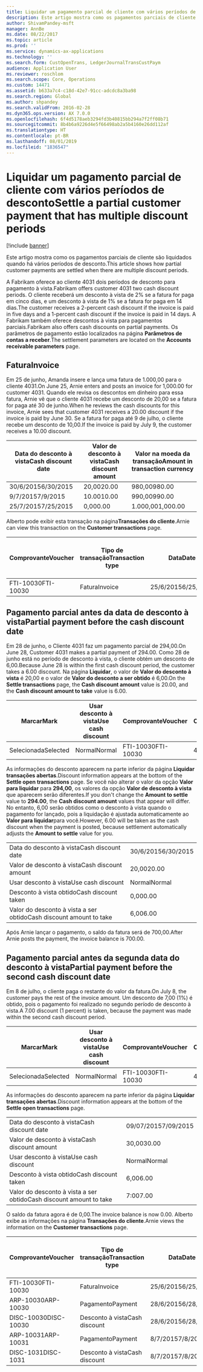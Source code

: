 ```yaml
---
title: Liquidar um pagamento parcial de cliente com vários períodos de desconto
description: Este artigo mostra como os pagamentos parciais de cliente são liquidados quando há vários períodos de desconto.
author: ShivamPandey-msft
manager: AnnBe
ms.date: 08/22/2017
ms.topic: article
ms.prod: ''
ms.service: dynamics-ax-applications
ms.technology: ''
ms.search.form: CustOpenTrans, LedgerJournalTransCustPaym
audience: Application User
ms.reviewer: roschlom
ms.search.scope: Core, Operations
ms.custom: 14471
ms.assetid: b633a7c4-c18d-42e7-91cc-adcdc8a3ba98
ms.search.region: Global
ms.author: shpandey
ms.search.validFrom: 2016-02-28
ms.dyn365.ops.version: AX 7.0.0
ms.openlocfilehash: 6f4d5178aeb3294fd3b40815bb294a7f2ff08b71
ms.sourcegitcommit: 8b4b6a9226d4e5f66498ab2a5b4160e26dd112af
ms.translationtype: HT
ms.contentlocale: pt-BR
ms.lasthandoff: 08/01/2019
ms.locfileid: "1836547"
---
```

# <a name="settle-a-partial-customer-payment-that-has-multiple-discount-periods"></a><span data-ttu-id="41a68-103">Liquidar um pagamento parcial de cliente com vários períodos de desconto</span><span class="sxs-lookup"><span data-stu-id="41a68-103">Settle a partial customer payment that has multiple discount periods</span></span>

[!include [banner](../includes/banner.md)]

<span data-ttu-id="41a68-104">Este artigo mostra como os pagamentos parciais de cliente são liquidados quando há vários períodos de desconto.</span><span class="sxs-lookup"><span data-stu-id="41a68-104">This article shows how partial customer payments are settled when there are multiple discount periods.</span></span>

<span data-ttu-id="41a68-105">A Fabrikam oferece ao cliente 4031 dois períodos de desconto para pagamento à vista.</span><span class="sxs-lookup"><span data-stu-id="41a68-105">Fabrikam offers customer 4031 two cash discount periods.</span></span> <span data-ttu-id="41a68-106">O cliente receberá um desconto à vista de 2% se a fatura for paga em cinco dias, e um desconto à vista de 1% se a fatura for paga em 14 dias.</span><span class="sxs-lookup"><span data-stu-id="41a68-106">The customer receives a 2-percent cash discount if the invoice is paid in five days and a 1-percent cash discount if the invoice is paid in 14 days.</span></span> <span data-ttu-id="41a68-107">A Fabrikam também oferece descontos à vista para pagamentos parciais.</span><span class="sxs-lookup"><span data-stu-id="41a68-107">Fabrikam also offers cash discounts on partial payments.</span></span> <span data-ttu-id="41a68-108">Os parâmetros de pagamento estão localizados na página **Parâmetros de contas a receber**.</span><span class="sxs-lookup"><span data-stu-id="41a68-108">The settlement parameters are located on the **Accounts receivable parameters** page.</span></span>

## <a name="invoice"></a><span data-ttu-id="41a68-109">Fatura</span><span class="sxs-lookup"><span data-stu-id="41a68-109">Invoice</span></span>
<span data-ttu-id="41a68-110">Em 25 de junho, Amanda insere e lança uma fatura de 1.000,00 para o cliente 4031.</span><span class="sxs-lookup"><span data-stu-id="41a68-110">On June 25, Arnie enters and posts an invoice for 1,000.00 for customer 4031.</span></span> <span data-ttu-id="41a68-111">Quando ele revisa os descontos em dinheiro para essa fatura, Arnie vê que o cliente 4031 recebe um desconto de 20,00 se a fatura for paga até 30 de junho.</span><span class="sxs-lookup"><span data-stu-id="41a68-111">When he reviews the cash discounts for this invoice, Arnie sees that customer 4031 receives a 20.00 discount if the invoice is paid by June 30.</span></span> <span data-ttu-id="41a68-112">Se a fatura for paga até 9 de julho, o cliente recebe um desconto de 10,00.</span><span class="sxs-lookup"><span data-stu-id="41a68-112">If the invoice is paid by July 9, the customer receives a 10.00 discount.</span></span>

| <span data-ttu-id="41a68-113">Data do desconto à vista</span><span class="sxs-lookup"><span data-stu-id="41a68-113">Cash discount date</span></span> | <span data-ttu-id="41a68-114">Valor de desconto à vista</span><span class="sxs-lookup"><span data-stu-id="41a68-114">Cash discount amount</span></span> | <span data-ttu-id="41a68-115">Valor na moeda da transação</span><span class="sxs-lookup"><span data-stu-id="41a68-115">Amount in transaction currency</span></span> |
|--------------------|----------------------|--------------------------------|
| <span data-ttu-id="41a68-116">30/6/2015</span><span class="sxs-lookup"><span data-stu-id="41a68-116">6/30/2015</span></span>          | <span data-ttu-id="41a68-117">20,00</span><span class="sxs-lookup"><span data-stu-id="41a68-117">20.00</span></span>                | <span data-ttu-id="41a68-118">980,00</span><span class="sxs-lookup"><span data-stu-id="41a68-118">980.00</span></span>                         |
| <span data-ttu-id="41a68-119">9/7/2015</span><span class="sxs-lookup"><span data-stu-id="41a68-119">7/9/2015</span></span>           | <span data-ttu-id="41a68-120">10.00</span><span class="sxs-lookup"><span data-stu-id="41a68-120">10.00</span></span>                | <span data-ttu-id="41a68-121">990,00</span><span class="sxs-lookup"><span data-stu-id="41a68-121">990.00</span></span>                         |
| <span data-ttu-id="41a68-122">25/7/2015</span><span class="sxs-lookup"><span data-stu-id="41a68-122">7/25/2015</span></span>          | <span data-ttu-id="41a68-123">0,00</span><span class="sxs-lookup"><span data-stu-id="41a68-123">0.00</span></span>                 | <span data-ttu-id="41a68-124">1.000,00</span><span class="sxs-lookup"><span data-stu-id="41a68-124">1,000.00</span></span>                       |

<span data-ttu-id="41a68-125">Alberto pode exibir esta transação na página**Transações do cliente**.</span><span class="sxs-lookup"><span data-stu-id="41a68-125">Arnie can view this transaction on the **Customer transactions** page.</span></span>

| <span data-ttu-id="41a68-126">Comprovante</span><span class="sxs-lookup"><span data-stu-id="41a68-126">Voucher</span></span>   | <span data-ttu-id="41a68-127">Tipo de transação</span><span class="sxs-lookup"><span data-stu-id="41a68-127">Transaction type</span></span> | <span data-ttu-id="41a68-128">Data</span><span class="sxs-lookup"><span data-stu-id="41a68-128">Date</span></span>      | <span data-ttu-id="41a68-129">Fatura</span><span class="sxs-lookup"><span data-stu-id="41a68-129">Invoice</span></span> | <span data-ttu-id="41a68-130">Valor em débito na moeda da transação</span><span class="sxs-lookup"><span data-stu-id="41a68-130">Amount in transaction currency debit</span></span> | <span data-ttu-id="41a68-131">Valor em crédito na moeda da transação</span><span class="sxs-lookup"><span data-stu-id="41a68-131">Amount in transaction currency credit</span></span> | <span data-ttu-id="41a68-132">Saldo</span><span class="sxs-lookup"><span data-stu-id="41a68-132">Balance</span></span>  | <span data-ttu-id="41a68-133">Moeda</span><span class="sxs-lookup"><span data-stu-id="41a68-133">Currency</span></span> |
|-----------|------------------|-----------|---------|--------------------------------------|---------------------------------------|----------|----------|
| <span data-ttu-id="41a68-134">FTI-10030</span><span class="sxs-lookup"><span data-stu-id="41a68-134">FTI-10030</span></span> | <span data-ttu-id="41a68-135">Fatura</span><span class="sxs-lookup"><span data-stu-id="41a68-135">Invoice</span></span>          | <span data-ttu-id="41a68-136">25/6/2015</span><span class="sxs-lookup"><span data-stu-id="41a68-136">6/25/2015</span></span> | <span data-ttu-id="41a68-137">10030</span><span class="sxs-lookup"><span data-stu-id="41a68-137">10030</span></span>   | <span data-ttu-id="41a68-138">1.000,00</span><span class="sxs-lookup"><span data-stu-id="41a68-138">1,000.00</span></span>                             |                                       | <span data-ttu-id="41a68-139">1.000,00</span><span class="sxs-lookup"><span data-stu-id="41a68-139">1,000.00</span></span> | <span data-ttu-id="41a68-140">USD</span><span class="sxs-lookup"><span data-stu-id="41a68-140">USD</span></span>      |

## <a name="partial-payment-before-the-cash-discount-date"></a><span data-ttu-id="41a68-141">Pagamento parcial antes da data de desconto à vista</span><span class="sxs-lookup"><span data-stu-id="41a68-141">Partial payment before the cash discount date</span></span>
<span data-ttu-id="41a68-142">Em 28 de junho, o Cliente 4031 faz um pagamento parcial de 294,00.</span><span class="sxs-lookup"><span data-stu-id="41a68-142">On June 28, Customer 4031 makes a partial payment of 294.00.</span></span> <span data-ttu-id="41a68-143">Como 28 de junho está no período de desconto à vista, o cliente obtém um desconto de 6,00.</span><span class="sxs-lookup"><span data-stu-id="41a68-143">Because June 28 is within the first cash discount period, the customer takes a 6.00 discount.</span></span> <span data-ttu-id="41a68-144">Na página **Liquidar**, o valor de **Valor do desconto à vista** é 20,00 e o valor de **Valor do desconto a ser obtido** é 6,00.</span><span class="sxs-lookup"><span data-stu-id="41a68-144">On the **Settle transactions** page, the **Cash discount amount** value is 20.00, and the **Cash discount amount to take** value is 6.00.</span></span>

| <span data-ttu-id="41a68-145">Marcar</span><span class="sxs-lookup"><span data-stu-id="41a68-145">Mark</span></span>     | <span data-ttu-id="41a68-146">Usar desconto à vista</span><span class="sxs-lookup"><span data-stu-id="41a68-146">Use cash discount</span></span> | <span data-ttu-id="41a68-147">Comprovante</span><span class="sxs-lookup"><span data-stu-id="41a68-147">Voucher</span></span>   | <span data-ttu-id="41a68-148">Conta</span><span class="sxs-lookup"><span data-stu-id="41a68-148">Account</span></span> | <span data-ttu-id="41a68-149">Data</span><span class="sxs-lookup"><span data-stu-id="41a68-149">Date</span></span>      | <span data-ttu-id="41a68-150">Data de conclusão</span><span class="sxs-lookup"><span data-stu-id="41a68-150">Due date</span></span>  | <span data-ttu-id="41a68-151">Fatura</span><span class="sxs-lookup"><span data-stu-id="41a68-151">Invoice</span></span> | <span data-ttu-id="41a68-152">Valor na moeda da transação</span><span class="sxs-lookup"><span data-stu-id="41a68-152">Amount in transaction currency</span></span> | <span data-ttu-id="41a68-153">Moeda</span><span class="sxs-lookup"><span data-stu-id="41a68-153">Currency</span></span> | <span data-ttu-id="41a68-154">Valor para liquidar</span><span class="sxs-lookup"><span data-stu-id="41a68-154">Amount to settle</span></span> |
|----------|-------------------|-----------|---------|-----------|-----------|---------|--------------------------------|----------|------------------|
| <span data-ttu-id="41a68-155">Selecionada</span><span class="sxs-lookup"><span data-stu-id="41a68-155">Selected</span></span> | <span data-ttu-id="41a68-156">Normal</span><span class="sxs-lookup"><span data-stu-id="41a68-156">Normal</span></span>            | <span data-ttu-id="41a68-157">FTI-10030</span><span class="sxs-lookup"><span data-stu-id="41a68-157">FTI-10030</span></span> | <span data-ttu-id="41a68-158">4031</span><span class="sxs-lookup"><span data-stu-id="41a68-158">4031</span></span>    | <span data-ttu-id="41a68-159">25/6/2015</span><span class="sxs-lookup"><span data-stu-id="41a68-159">6/25/2015</span></span> | <span data-ttu-id="41a68-160">25/7/2015</span><span class="sxs-lookup"><span data-stu-id="41a68-160">7/25/2015</span></span> | <span data-ttu-id="41a68-161">10030</span><span class="sxs-lookup"><span data-stu-id="41a68-161">10030</span></span>   | <span data-ttu-id="41a68-162">1.000,00</span><span class="sxs-lookup"><span data-stu-id="41a68-162">1,000.00</span></span>                       | <span data-ttu-id="41a68-163">USD</span><span class="sxs-lookup"><span data-stu-id="41a68-163">USD</span></span>      | <span data-ttu-id="41a68-164">294,00</span><span class="sxs-lookup"><span data-stu-id="41a68-164">294.00</span></span>           |

<span data-ttu-id="41a68-165">As informações do desconto aparecem na parte inferior da página **Liquidar transações abertas**.</span><span class="sxs-lookup"><span data-stu-id="41a68-165">Discount information appears at the bottom of the **Settle open transactions** page.</span></span> <span data-ttu-id="41a68-166">Se você não alterar o valor da opção **Valor para liquidar** para **294,00**, os valores da opção **Valor de desconto à vista** que aparecem serão diferentes.</span><span class="sxs-lookup"><span data-stu-id="41a68-166">If you don't change the **Amount to settle** value to **294.00**, the **Cash discount amount** values that appear will differ.</span></span> <span data-ttu-id="41a68-167">No entanto, 6,00 serão obtidos como o desconto à vista quando o pagamento for lançado, pois a liquidação é ajustada automaticamente ao **Valor para liquidar**para você.</span><span class="sxs-lookup"><span data-stu-id="41a68-167">However, 6.00 will be taken as the cash discount when the payment is posted, because settlement automatically adjusts the **Amount to settle** value for you.</span></span>

|                              |           |
|------------------------------|-----------|
| <span data-ttu-id="41a68-168">Data do desconto à vista</span><span class="sxs-lookup"><span data-stu-id="41a68-168">Cash discount date</span></span>           | <span data-ttu-id="41a68-169">30/6/2015</span><span class="sxs-lookup"><span data-stu-id="41a68-169">6/30/2015</span></span> |
| <span data-ttu-id="41a68-170">Valor de desconto à vista</span><span class="sxs-lookup"><span data-stu-id="41a68-170">Cash discount amount</span></span>         | <span data-ttu-id="41a68-171">20,00</span><span class="sxs-lookup"><span data-stu-id="41a68-171">20.00</span></span>     |
| <span data-ttu-id="41a68-172">Usar desconto à vista</span><span class="sxs-lookup"><span data-stu-id="41a68-172">Use cash discount</span></span>            | <span data-ttu-id="41a68-173">Normal</span><span class="sxs-lookup"><span data-stu-id="41a68-173">Normal</span></span>    |
| <span data-ttu-id="41a68-174">Desconto à vista obtido</span><span class="sxs-lookup"><span data-stu-id="41a68-174">Cash discount taken</span></span>          | <span data-ttu-id="41a68-175">0,00</span><span class="sxs-lookup"><span data-stu-id="41a68-175">0.00</span></span>      |
| <span data-ttu-id="41a68-176">Valor do desconto à vista a ser obtido</span><span class="sxs-lookup"><span data-stu-id="41a68-176">Cash discount amount to take</span></span> | <span data-ttu-id="41a68-177">6,00</span><span class="sxs-lookup"><span data-stu-id="41a68-177">6.00</span></span>      |

<span data-ttu-id="41a68-178">Após Arnie lançar o pagamento, o saldo da fatura será de 700,00.</span><span class="sxs-lookup"><span data-stu-id="41a68-178">After Arnie posts the payment, the invoice balance is 700.00.</span></span>

## <a name="partial-payment-before-the-second-cash-discount-date"></a><span data-ttu-id="41a68-179">Pagamento parcial antes da segunda data do desconto à vista</span><span class="sxs-lookup"><span data-stu-id="41a68-179">Partial payment before the second cash discount date</span></span>
<span data-ttu-id="41a68-180">Em 8 de julho, o cliente paga o restante do valor da fatura.</span><span class="sxs-lookup"><span data-stu-id="41a68-180">On July 8, the customer pays the rest of the invoice amount.</span></span> <span data-ttu-id="41a68-181">Um desconto de 7,00 (1%) é obtido, pois o pagamento foi realizado no segundo período de desconto à vista.</span><span class="sxs-lookup"><span data-stu-id="41a68-181">A 7.00 discount (1 percent) is taken, because the payment was made within the second cash discount period.</span></span>

| <span data-ttu-id="41a68-182">Marcar</span><span class="sxs-lookup"><span data-stu-id="41a68-182">Mark</span></span>     | <span data-ttu-id="41a68-183">Usar desconto à vista</span><span class="sxs-lookup"><span data-stu-id="41a68-183">Use cash discount</span></span> | <span data-ttu-id="41a68-184">Comprovante</span><span class="sxs-lookup"><span data-stu-id="41a68-184">Voucher</span></span>   | <span data-ttu-id="41a68-185">Conta</span><span class="sxs-lookup"><span data-stu-id="41a68-185">Account</span></span> | <span data-ttu-id="41a68-186">Data</span><span class="sxs-lookup"><span data-stu-id="41a68-186">Date</span></span>      | <span data-ttu-id="41a68-187">Data de conclusão</span><span class="sxs-lookup"><span data-stu-id="41a68-187">Due date</span></span>  | <span data-ttu-id="41a68-188">Fatura</span><span class="sxs-lookup"><span data-stu-id="41a68-188">Invoice</span></span> | <span data-ttu-id="41a68-189">Valor em débito na moeda da transação</span><span class="sxs-lookup"><span data-stu-id="41a68-189">Amount in transaction currency debit</span></span> | <span data-ttu-id="41a68-190">Valor em crédito na moeda da transação</span><span class="sxs-lookup"><span data-stu-id="41a68-190">Amount in transaction currency credit</span></span> | <span data-ttu-id="41a68-191">Moeda</span><span class="sxs-lookup"><span data-stu-id="41a68-191">Currency</span></span> | <span data-ttu-id="41a68-192">Valor para liquidar</span><span class="sxs-lookup"><span data-stu-id="41a68-192">Amount to settle</span></span> |
|----------|-------------------|-----------|---------|-----------|-----------|---------|--------------------------------------|---------------------------------------|----------|------------------|
| <span data-ttu-id="41a68-193">Selecionada</span><span class="sxs-lookup"><span data-stu-id="41a68-193">Selected</span></span> | <span data-ttu-id="41a68-194">Normal</span><span class="sxs-lookup"><span data-stu-id="41a68-194">Normal</span></span>            | <span data-ttu-id="41a68-195">FTI-10030</span><span class="sxs-lookup"><span data-stu-id="41a68-195">FTI-10030</span></span> | <span data-ttu-id="41a68-196">4031</span><span class="sxs-lookup"><span data-stu-id="41a68-196">4031</span></span>    | <span data-ttu-id="41a68-197">25/6/2015</span><span class="sxs-lookup"><span data-stu-id="41a68-197">6/25/2015</span></span> | <span data-ttu-id="41a68-198">25/7/2015</span><span class="sxs-lookup"><span data-stu-id="41a68-198">7/25/2015</span></span> | <span data-ttu-id="41a68-199">10030</span><span class="sxs-lookup"><span data-stu-id="41a68-199">10030</span></span>   | <span data-ttu-id="41a68-200">700.00</span><span class="sxs-lookup"><span data-stu-id="41a68-200">700.00</span></span>                               |                                       | <span data-ttu-id="41a68-201">USD</span><span class="sxs-lookup"><span data-stu-id="41a68-201">USD</span></span>      | <span data-ttu-id="41a68-202">693.00</span><span class="sxs-lookup"><span data-stu-id="41a68-202">693.00</span></span>           |

<span data-ttu-id="41a68-203">As informações do desconto aparecem na parte inferior da página **Liquidar transações abertas**.</span><span class="sxs-lookup"><span data-stu-id="41a68-203">Discount information appears at the bottom of the **Settle open transactions** page.</span></span>

|                              |           |
|------------------------------|-----------|
| <span data-ttu-id="41a68-204">Data do desconto à vista</span><span class="sxs-lookup"><span data-stu-id="41a68-204">Cash discount date</span></span>           | <span data-ttu-id="41a68-205">09/07/2015</span><span class="sxs-lookup"><span data-stu-id="41a68-205">7/09/2015</span></span> |
| <span data-ttu-id="41a68-206">Valor de desconto à vista</span><span class="sxs-lookup"><span data-stu-id="41a68-206">Cash discount amount</span></span>         | <span data-ttu-id="41a68-207">30,00</span><span class="sxs-lookup"><span data-stu-id="41a68-207">30.00</span></span>     |
| <span data-ttu-id="41a68-208">Usar desconto à vista</span><span class="sxs-lookup"><span data-stu-id="41a68-208">Use cash discount</span></span>            | <span data-ttu-id="41a68-209">Normal</span><span class="sxs-lookup"><span data-stu-id="41a68-209">Normal</span></span>    |
| <span data-ttu-id="41a68-210">Desconto à vista obtido</span><span class="sxs-lookup"><span data-stu-id="41a68-210">Cash discount taken</span></span>          | <span data-ttu-id="41a68-211">6,00</span><span class="sxs-lookup"><span data-stu-id="41a68-211">6.00</span></span>      |
| <span data-ttu-id="41a68-212">Valor do desconto à vista a ser obtido</span><span class="sxs-lookup"><span data-stu-id="41a68-212">Cash discount amount to take</span></span> | <span data-ttu-id="41a68-213">7:00</span><span class="sxs-lookup"><span data-stu-id="41a68-213">7.00</span></span>      |

<span data-ttu-id="41a68-214">O saldo da fatura agora é de 0,00.</span><span class="sxs-lookup"><span data-stu-id="41a68-214">The invoice balance is now 0.00.</span></span> <span data-ttu-id="41a68-215">Alberto exibe as informações na página **Transações do cliente**.</span><span class="sxs-lookup"><span data-stu-id="41a68-215">Arnie views the information on the **Customer transactions** page.</span></span>

| <span data-ttu-id="41a68-216">Comprovante</span><span class="sxs-lookup"><span data-stu-id="41a68-216">Voucher</span></span>    | <span data-ttu-id="41a68-217">Tipo de transação</span><span class="sxs-lookup"><span data-stu-id="41a68-217">Transaction type</span></span> | <span data-ttu-id="41a68-218">Data</span><span class="sxs-lookup"><span data-stu-id="41a68-218">Date</span></span>      | <span data-ttu-id="41a68-219">Fatura</span><span class="sxs-lookup"><span data-stu-id="41a68-219">Invoice</span></span> | <span data-ttu-id="41a68-220">Valor em débito na moeda da transação</span><span class="sxs-lookup"><span data-stu-id="41a68-220">Amount in transaction currency debit</span></span> | <span data-ttu-id="41a68-221">Valor em crédito na moeda da transação</span><span class="sxs-lookup"><span data-stu-id="41a68-221">Amount in transaction currency credit</span></span> | <span data-ttu-id="41a68-222">Saldo</span><span class="sxs-lookup"><span data-stu-id="41a68-222">Balance</span></span> | <span data-ttu-id="41a68-223">Moeda</span><span class="sxs-lookup"><span data-stu-id="41a68-223">Currency</span></span> |
|------------|------------------|-----------|---------|--------------------------------------|---------------------------------------|---------|----------|
| <span data-ttu-id="41a68-224">FTI-10030</span><span class="sxs-lookup"><span data-stu-id="41a68-224">FTI-10030</span></span>  | <span data-ttu-id="41a68-225">Fatura</span><span class="sxs-lookup"><span data-stu-id="41a68-225">Invoice</span></span>          | <span data-ttu-id="41a68-226">25/6/2015</span><span class="sxs-lookup"><span data-stu-id="41a68-226">6/25/2015</span></span> | <span data-ttu-id="41a68-227">10030</span><span class="sxs-lookup"><span data-stu-id="41a68-227">10030</span></span>   | <span data-ttu-id="41a68-228">1.000,00</span><span class="sxs-lookup"><span data-stu-id="41a68-228">1,000.00</span></span>                             |                                       | <span data-ttu-id="41a68-229">0,00</span><span class="sxs-lookup"><span data-stu-id="41a68-229">0.00</span></span>    | <span data-ttu-id="41a68-230">USD</span><span class="sxs-lookup"><span data-stu-id="41a68-230">USD</span></span>      |
| <span data-ttu-id="41a68-231">ARP-10030</span><span class="sxs-lookup"><span data-stu-id="41a68-231">ARP-10030</span></span>  |  <span data-ttu-id="41a68-232">Pagamento</span><span class="sxs-lookup"><span data-stu-id="41a68-232">Payment</span></span>         | <span data-ttu-id="41a68-233">28/6/2015</span><span class="sxs-lookup"><span data-stu-id="41a68-233">6/28/2015</span></span> |         |                                      | <span data-ttu-id="41a68-234">294,00</span><span class="sxs-lookup"><span data-stu-id="41a68-234">294.00</span></span>                                | <span data-ttu-id="41a68-235">0,00</span><span class="sxs-lookup"><span data-stu-id="41a68-235">0.00</span></span>    | <span data-ttu-id="41a68-236">USD</span><span class="sxs-lookup"><span data-stu-id="41a68-236">USD</span></span>      |
| <span data-ttu-id="41a68-237">DISC-10030</span><span class="sxs-lookup"><span data-stu-id="41a68-237">DISC-10030</span></span> |  <span data-ttu-id="41a68-238">Desconto à vista</span><span class="sxs-lookup"><span data-stu-id="41a68-238">Cash discount</span></span>   | <span data-ttu-id="41a68-239">28/6/2015</span><span class="sxs-lookup"><span data-stu-id="41a68-239">6/28/2015</span></span> |         |                                      | <span data-ttu-id="41a68-240">6,00</span><span class="sxs-lookup"><span data-stu-id="41a68-240">6.00</span></span>                                  | <span data-ttu-id="41a68-241">0,00</span><span class="sxs-lookup"><span data-stu-id="41a68-241">0.00</span></span>    | <span data-ttu-id="41a68-242">USD</span><span class="sxs-lookup"><span data-stu-id="41a68-242">USD</span></span>      |
| <span data-ttu-id="41a68-243">ARP-10031</span><span class="sxs-lookup"><span data-stu-id="41a68-243">ARP-10031</span></span>  |  <span data-ttu-id="41a68-244">Pagamento</span><span class="sxs-lookup"><span data-stu-id="41a68-244">Payment</span></span>         | <span data-ttu-id="41a68-245">8/7/2015</span><span class="sxs-lookup"><span data-stu-id="41a68-245">7/8/2015</span></span>  |         |                                      | <span data-ttu-id="41a68-246">693.00</span><span class="sxs-lookup"><span data-stu-id="41a68-246">693.00</span></span>                                | <span data-ttu-id="41a68-247">0,00</span><span class="sxs-lookup"><span data-stu-id="41a68-247">0.00</span></span>    | <span data-ttu-id="41a68-248">USD</span><span class="sxs-lookup"><span data-stu-id="41a68-248">USD</span></span>      |
| <span data-ttu-id="41a68-249">DISC-1031</span><span class="sxs-lookup"><span data-stu-id="41a68-249">DISC-1031</span></span>  |  <span data-ttu-id="41a68-250">Desconto à vista</span><span class="sxs-lookup"><span data-stu-id="41a68-250">Cash discount</span></span>   | <span data-ttu-id="41a68-251">8/7/2015</span><span class="sxs-lookup"><span data-stu-id="41a68-251">7/8/2015</span></span>  |         |                                      | <span data-ttu-id="41a68-252">7:00</span><span class="sxs-lookup"><span data-stu-id="41a68-252">7.00</span></span>                                  | <span data-ttu-id="41a68-253">0,00</span><span class="sxs-lookup"><span data-stu-id="41a68-253">0.00</span></span>    | <span data-ttu-id="41a68-254">USD</span><span class="sxs-lookup"><span data-stu-id="41a68-254">USD</span></span>      |





